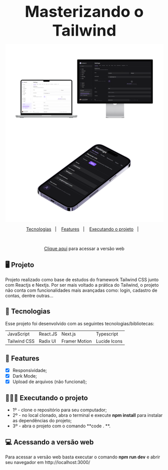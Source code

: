<strong style="text-align: center; display: block; font-size: 50px">Masterizando o Tailwind</strong>
<div style="display: flex; align-items: center; justify-content: center; flex-wrap: wrap">
<img src="./public/mockup-desktop.png" width="600px"/>
<img src="./public/mockup-mobile.png" width="600px"/>
</div>

<p align="center">
  <a href="#-tecnologias">Tecnologias</a>&nbsp;&nbsp;&nbsp;|&nbsp;&nbsp;&nbsp;
  <a href="#-features">Features</a>&nbsp;&nbsp;&nbsp;|&nbsp;&nbsp;&nbsp;
  <a href="#-executando-o-projeto">Executando o projeto</a>&nbsp;&nbsp;&nbsp;|&nbsp;&nbsp;&nbsp;
</p>

<br>

<p align="center">
  <a href="https://kenzieshop-leomelegari-context-api.vercel.app/" target="_blank">Clique aqui</a> para acessar a versão web
</p>

## 🖥️ Projeto

Projeto realizado como base de estudos do framework Tailwind CSS junto com Reactjs e Nextjs. Por ser mais voltado a prática do Tailwind, o projeto não conta com funcionalidades mais avançadas como: login, cadastro de contas, dentre outras...

## 📲 Tecnologias

Esse projeto foi desenvolvido com as seguintes tecnologias/bibliotecas:

<table border="0">
 <tr>
<td> JavaScript</td>
<td> React.JS</td>
<td> Next.js</td>
<td> Typescript</td>
 </tr>
 <tr>
<td> Tailwind CSS</td>
<td> Radix UI</td>
<td> Framer Motion</td>
<td> Lucide Icons</td>

 </tr>
</table>

## 🌟 Features

-   [x] Responsividade;
-   [x] Dark Mode;
-   [x] Upload de arquivos (não funcional);

## 👨🏻‍💻 Executando o projeto

- 1º - clone o repositório para seu computador;
- 2º - no local clonado, abra o terminal e execute **npm install** para instalar as dependências do projeto;
- 3º - abra o projeto com o comando **code . **.

## 💻 Acessando a versão web

Para acessar a versão web basta executar o comando **npm run dev** e abrir seu navegador em http://localhost:3000/
